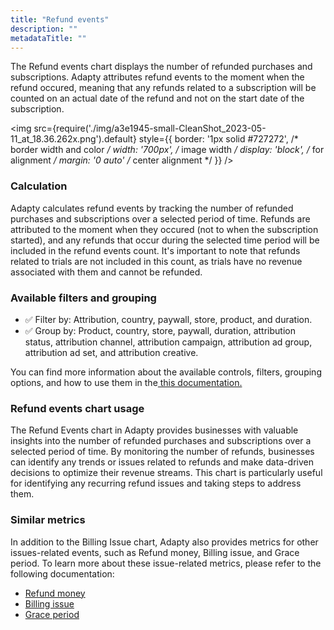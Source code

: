 ```yaml
---
title: "Refund events"
description: ""
metadataTitle: ""
---
```


The Refund events chart displays the number of refunded purchases and subscriptions. Adapty attributes refund events to the moment when the refund occured, meaning that any refunds related to a subscription will be counted on an actual date of the refund and not on the start date of the subscription.


<img
  src={require('./img/a3e1945-small-CleanShot_2023-05-11_at_18.36.262x.png').default}
  style={{
    border: '1px solid #727272', /* border width and color */
    width: '700px', /* image width */
    display: 'block', /* for alignment */
    margin: '0 auto' /* center alignment */
  }}
/>





### Calculation

Adapty calculates refund events by tracking the number of refunded purchases and subscriptions over a selected period of time. Refunds are attributed to the moment when they occured (not to when the subscription started), and any refunds that occur during the selected time period will be included in the refund events count. It's important to note that refunds related to trials are not included in this count, as trials have no revenue associated with them and cannot be refunded.

### Available filters and grouping

- ✅ Filter by: Attribution, country, paywall, store, product, and duration. 
- ✅ Group by: Product, country, store, paywall, duration, attribution status, attribution channel, attribution campaign, attribution ad group, attribution ad set, and attribution creative.

You can find more information about the available controls, filters, grouping options, and how to use them in the[ this documentation.](https://docs.adapty.io/docs/controls-filters-grouping-compare-proceeds)

### Refund events chart usage

The Refund Events chart in Adapty provides businesses with valuable insights into the number of refunded purchases and subscriptions over a selected period of time. By monitoring the number of refunds, businesses can identify any trends or issues related to refunds and make data-driven decisions to optimize their revenue streams. This chart is particularly useful for identifying any recurring refund issues and taking steps to address them.

### Similar metrics

In addition to the Billing Issue chart, Adapty also provides metrics for other issues-related events, such as Refund money, Billing issue, and Grace period. To learn more about these issue-related metrics, please refer to the following documentation:

- [Refund money](https://docs.adapty.io/docs/refund-money)
- [Billing issue](https://docs.adapty.io/docs/billing-issue)
- [Grace period](https://docs.adapty.io/docs/grace-period)